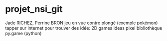 # projet_nsi_git
Jade RICHEZ, Perrine BRON
jeu en vue contre plongé (exemple pokémon)
tapper sur internet pour trouver des idée: 2D games ideas pixel
bibliothèque py.game (python)
